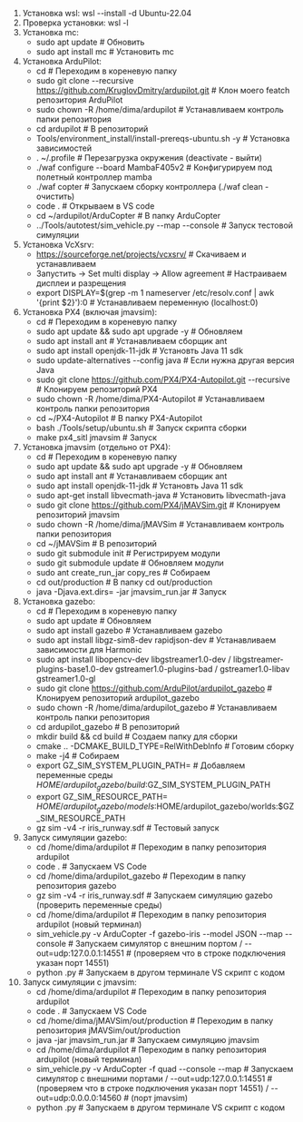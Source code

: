 1. Установка wsl: wsl --install -d Ubuntu-22.04
2. Проверка установки: wsl -l
3. Установка mc:
	- sudo apt update																# Обновить
	- sudo apt install mc															# Установить mc
4. Установка ArduPilot:
	- cd																			# Переходим в кореневую папку	
	- sudo git clone --recursive https://github.com/KruglovDmitry/ardupilot.git 	# Клон моего featch репозитория ArduPilot
	- sudo chown -R <user> /home/dima/ardupilot										# Устанавливаем контроль папки репозитория
	- cd ardupilot																	# В репозиторий	
	- Tools/environment_install/install-prereqs-ubuntu.sh -y						# Установка зависимостей
	- . ~/.profile																	# Перезагрузка окружения (deactivate - выйти)
	- ./waf configure --board MambaF405v2											# Конфигурируем под полетный контроллер mamba
	- ./waf copter																	# Запускаем сборку контроллера (./waf clean - очистить)
	- code .																		# Открываем в VS code
	- cd ~/ardupilot/ArduCopter														# В папку ArduCopter
	- ../Tools/autotest/sim_vehicle.py --map --console								# Запуск тестовой симуляции
5. Установка VcXsrv:
	- https://sourceforge.net/projects/vcxsrv/										# Скачиваем и устанавливаем
	- Запустить -> Set multi display -> Allow agreement								# Настраиваем дисплеи и разрещения
	- export DISPLAY=$(grep -m 1 nameserver /etc/resolv.conf | awk '{print $2}'):0	# Устанавливаем переменную (localhost:0)
6. Установка PX4 (включая jmavsim):
	- cd																			# Переходим в кореневую папку
	- sudo apt update && sudo apt upgrade -y										# Обновляем
	- sudo apt install ant															# Устанавливаем сборщик ant
	- sudo apt install openjdk-11-jdk												# Установть Java 11 sdk
	- sudo update-alternatives --config java										# Если нужна другая версия Java
	- sudo git clone https://github.com/PX4/PX4-Autopilot.git --recursive			# Клонируем репозиторий PX4
	- sudo chown -R <user> /home/dima/PX4-Autopilot									# Устанавливаем контроль папки репозитория
	- cd ~/PX4-Autopilot															# В папку PX4-Autopilot
	- bash ./Tools/setup/ubuntu.sh													# Запуск скрипта сборки
	- make px4_sitl jmavsim															# Запуск
7. Установка jmavsim (отдельно от PX4):
	- cd																			# Переходим в кореневую папку
	- sudo apt update && sudo apt upgrade -y										# Обновляем
	- sudo apt install ant															# Устанавливаем сборщик ant
	- sudo apt install openjdk-11-jdk												# Установть Java 11 sdk
	- sudo apt-get install libvecmath-java											# Установить libvecmath-java
	- sudo git clone https://github.com/PX4/jMAVSim.git								# Клонируем репозиторий jmavsim
	- sudo chown -R <user> /home/dima/jMAVSim										# Устанавливаем контроль папки репозитория
	- cd ~/jMAVSim																	# В репозиторий
	- sudo git submodule init														# Регистрируем модули
	- sudo git submodule update														# Обновляем модули
	- sudo ant create_run_jar copy_res												# Собираем
	- cd out/production																# В папку cd out/production
	- java -Djava.ext.dirs= -jar jmavsim_run.jar 									# Запуск
6. Установка gazebo:
	- cd																			# Переходим в кореневую папку
	- sudo apt update																# Обновляем
	- sudo apt install gazebo														# Устанавливаем gazebo
	- sudo apt install libgz-sim8-dev rapidjson-dev									# Устанавливаем зависимости для Harmonic
	- sudo apt install libopencv-dev libgstreamer1.0-dev 
		/ libgstreamer-plugins-base1.0-dev gstreamer1.0-plugins-bad 
		/ gstreamer1.0-libav gstreamer1.0-gl
	- sudo git clone https://github.com/ArduPilot/ardupilot_gazebo					# Клонируем репозиторий ardupilot_gazebo
	- sudo chown -R <user> /home/dima/ardupilot_gazebo								# Устанавливаем контроль папки репозитория
	- cd ardupilot_gazebo															# В репозиторий
	- mkdir build && cd build														# Создаем папку для сборки
	- cmake .. -DCMAKE_BUILD_TYPE=RelWithDebInfo									# Готовим сборку
	- make -j4																		# Собираем	
	- export GZ_SIM_SYSTEM_PLUGIN_PATH=												# Добавляем переменные среды
					$HOME/ardupilot_gazebo/build:$GZ_SIM_SYSTEM_PLUGIN_PATH
	- export GZ_SIM_RESOURCE_PATH=
					$HOME/ardupilot_gazebo/models:$HOME/ardupilot_gazebo/worlds:$GZ_SIM_RESOURCE_PATH
	- gz sim -v4 -r iris_runway.sdf													# Тестовый запуск
7. Запуск симуляции gazebo:
	- cd /home/dima/ardupilot														# Переходим в папку репозитория ardupilot
	- code .																		# Запускаем VS Code 
	- cd /home/dima/ardupilot_gazebo												# Переходим в папку репозитория gazebo
	- gz sim -v4 -r iris_runway.sdf													# Запускаем симуляцию gazebo (проверить переменные среды)
	- cd /home/dima/ardupilot														# Переходим в папку репозитория ardupilot (новый терминал)
	- sim_vehicle.py -v ArduCopter -f gazebo-iris --model JSON --map --console		# Запускаем симулятор с внешним портом
		/ --out=udp:127.0.0.1:14551													# (проверяем что в строке подключения указан порт 14551)
	- python <filename>.py															# Запускаем в другом терминале VS скрипт с кодом
8. Запуск симуляции с jmavsim:
	- cd /home/dima/ardupilot														# Переходим в папку репозитория ardupilot
	- code .																		# Запускаем VS Code
	- cd /home/dima/jMAVSim/out/production											# Переходим в папку репозитория jMAVSim/out/production
	- java -jar jmavsim_run.jar														# Запускаем симуляцию jmavsim
	- cd /home/dima/ardupilot														# Переходим в папку репозитория ardupilot (новый терминал)
	- sim_vehicle.py -v ArduCopter -f quad --console --map							# Запускаем симулятор с внешними портами
		/ --out=udp:127.0.0.1:14551													# (проверяем что в строке подключения указан порт 14551)
		/ --out=udp:0.0.0.0:14560													# (порт jmavsim)
	- python <filename>.py															# Запускаем в другом терминале VS скрипт с кодом